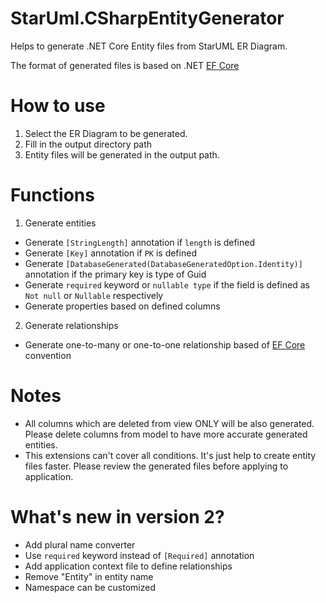# StarUml.CSharpEntityGenerator

Helps to generate .NET Core Entity files from StarUML ER Diagram.

The format of generated files is based on .NET [EF Core](https://docs.microsoft.com/en-us/ef/core/)

# How to use

1. Select the ER Diagram to be generated.
2. Fill in the output directory path
3. Entity files will be generated in the output path.

# Functions

1. Generate entities

- Generate `[StringLength]` annotation if `length` is defined
- Generate `[Key]` annotation if `PK` is defined
- Generate `[DatabaseGenerated(DatabaseGeneratedOption.Identity)]` annotation if the primary key is type of Guid
- Generate `required` keyword or `nullable type` if the field is defined as `Not null` or `Nullable` respectively
- Generate properties based on defined columns

2.  Generate relationships

- Generate one-to-many or one-to-one relationship based of [EF Core](https://docs.microsoft.com/en-us/ef/core/) convention

# Notes

- All columns which are deleted from view ONLY will be also generated. Please delete columns from model to have more accurate generated entities.
- This extensions can't cover all conditions. It's just help to create entity files faster. Please review the generated files before applying to application.

# What's new in version 2?

- Add plural name converter
- Use `required` keyword instead of `[Required]` annotation
- Add application context file to define relationships
- Remove "Entity" in entity name
- Namespace can be customized
